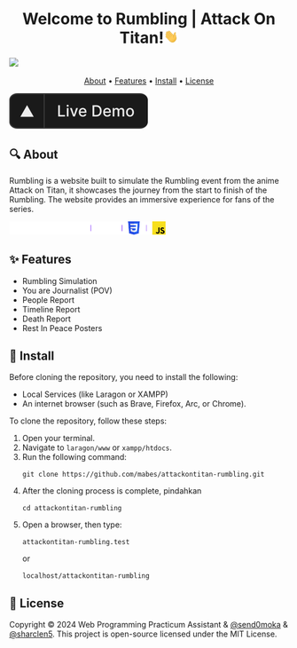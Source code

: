 <h1 align="center">Welcome to Rumbling | Attack On Titan!<img src="https://raw.githubusercontent.com/send0moka/send0moka/main/wave.gif" width="26"></h1>

[![](assets/images/demo.gif)](https://attackontitan-rumbling.ecom22a.com/)

<p align="center">
  <a href="#about">About</a> •
  <a href="#features">Features</a> •
  <a href="#install">Install</a> •
  <a href="#license">License</a>
</p>

[![](https://raw.githubusercontent.com/amertadev/analista101/main/public/assets/demo-button.svg)](https://attackontitan-rumbling.ecom22a.com/)

<h2 id="about">🔍 About</h2>

Rumbling is a website built to simulate the Rumbling event from the anime Attack on Titan, it showcases the journey from the start to finish of the Rumbling. The website provides an immersive experience for fans of the series.

<img src="assets/images/tech.svg" height="24">

<h2 id="features">✨ Features</h2>

- Rumbling Simulation
- You are Journalist (POV)
- People Report
- Timeline Report
- Death Report
- Rest In Peace Posters

<h2 id="install">🔌 Install</h2>

Before cloning the repository, you need to install the following:

- Local Services (like Laragon or XAMPP)
- An internet browser (such as Brave, Firefox, Arc, or Chrome).

To clone the repository, follow these steps:

1. Open your terminal.
2. Navigate to ```laragon/www``` or ```xampp/htdocs```.
3. Run the following command:
   ```
   git clone https://github.com/mabes/attackontitan-rumbling.git
   ```
4. After the cloning process is complete, pindahkan
   ```
   cd attackontitan-rumbling
   ```
5. Open a browser, then type:
   ```
   attackontitan-rumbling.test
   ```
   or
   ```
   localhost/attackontitan-rumbling
   ```

<h2 id="license">🔰 License</h2>

Copyright © 2024 Web Programming Practicum Assistant & [@send0moka](https://github.com/send0moka/) & [@sharclen5](https://github.com/sharclen5/). This project is open-source licensed under the MIT License.